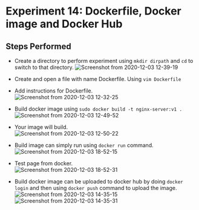 # Experiment 14: Dockerfile, Docker image and Docker Hub

## Steps Performed

- Create a directory to perform experiment using ```mkdir dirpath``` and ```cd``` to switch to that directory.
![Screenshot from 2020-12-03 12-39-19](https://user-images.githubusercontent.com/46739435/101075293-d435ed00-35c7-11eb-898f-20e0a6a0d62b.png)

- Create and open a file with name Dockerfile. Using ```vim Dockerfile```

- Add instructions for Dockerfile.                  
![Screenshot from 2020-12-03 12-32-25](https://user-images.githubusercontent.com/46739435/101075514-2119c380-35c8-11eb-9930-73d721753e31.png)

- Build docker image using ```sudo docker build -t nginx-server:v1 .```
![Screenshot from 2020-12-03 12-49-52](https://user-images.githubusercontent.com/46739435/101077208-8a023b00-35ca-11eb-8918-e56092f90e8b.png)

- Your image will build.                       
![Screenshot from 2020-12-03 12-50-22](https://user-images.githubusercontent.com/46739435/101077317-b027db00-35ca-11eb-8f8b-6d914c611d10.png)

- Build image can simply run using ```docker run``` command.
![Screenshot from 2020-12-03 18-52-15](https://user-images.githubusercontent.com/46739435/101077508-efeec280-35ca-11eb-835d-cbe1340c6a15.png)

- Test page from docker.                      
![Screenshot from 2020-12-03 18-52-31](https://user-images.githubusercontent.com/46739435/101077554-0006a200-35cb-11eb-8e26-904837b54f9b.png)

- Build docker image can be uploaded to docker hub by doing ```docker login``` and then using ```docker push``` command to upload the image.
![Screenshot from 2020-12-03 14-35-15](https://user-images.githubusercontent.com/46739435/101077880-71deeb80-35cb-11eb-94d3-9a09930132f2.png)
![Screenshot from 2020-12-03 14-35-31](https://user-images.githubusercontent.com/46739435/101077926-7e634400-35cb-11eb-8d3d-53dda4c5dd30.png)
